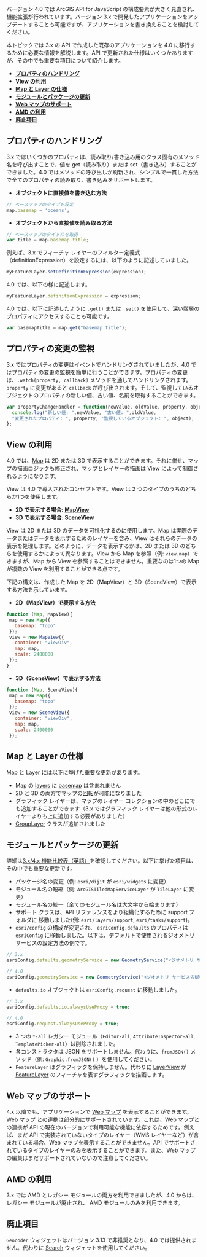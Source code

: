 バージョン 4.0 では ArcGIS API for JavaScript の構成要素が大きく見直され、機能拡張が行われています。バージョン 3.x で開発したアプリケーションをアップデートすることも可能ですが、アプリケーションを書き換えることを検討してください。

本トピックでは 3.x の API で作成した既存のアプリケーションを 4.0 に移行するために必要な情報を解説します。API で更新された仕様はいくつかありますが、その中でも重要な項目について紹介します。

* __[プロパティのハンドリング](#プロパティのハンドリング)__
* __[View の利用](#view-の利用)__
* __[Map と Layer の仕様](#map-と-layer-の仕様)__
* __[モジュールとパッケージの更新](#モジュールとパッケージの更新)__
* __[Web マップのサポート](#web-マップのサポート)__
* __[AMD の利用](#amd-の利用)__
* __[廃止項目](#廃止項目)__

## プロパティのハンドリング

3.x ではいくつかのプロパティは、読み取り/書き込み用のクラス固有のメソッド名を呼び出すことで、値を get（読み取り）または set（書き込み）することができました。4.0 ではメソッドの呼び出しが刷新され、シンプルで一貫した方法で全てのプロパティの読み取り、書き込みをサポートします。

* __オブジェクトに直接値を書き込む方法__

 ```javascript
// ベースマップのタイプを設定
map.basemap = 'oceans';
```
* __オブジェクトから直接値を読み取る方法__

 ```javascript
// ベースマップのタイトルを取得
var title = map.basemap.title;
```

例えば、3.x でフィーチャ レイヤーのフィルター定義式（definitionExpression）を設定するには、以下のように記述していました。

 ```javascript
myFeatureLayer.setDefinitionExpression(expression);
```
4.0 では、以下の様に記述します。

 ```javascript
myFeatureLayer.definitionExpression = expression;
```

4.0 では、以下に記述したように `.get()` または `.set()` を使用して、深い階層のプロパティにアクセスすることも可能です。

 ```javascript
var basemapTitle = map.get("basemap.title");
```

## プロパティの変更の監視

3.x ではプロパティの変更はイベントでハンドリングされていましたが、4.0 ではプロパティの変更の監視を簡単に行うことができます。プロパティの変更は、`.watch(property, callback)` メソッドを通してハンドリングされます。`property` に変更があると `callback` が呼び出されます。そして、監視しているオブジェクトのプロパティの新しい値、古い値、名前を取得することができます。
```javascript
var propertyChangeHandler = function(newValue, oldValue, property, object){
  console.log("新しい値: ",newValue, "古い値: ",oldValue,
  "変更されたプロパティ: ", property, "監視しているオブジェクト: ", object);
};
```

## View の利用

4.0 では、[Map](https://developers.arcgis.com/javascript/latest/api-reference/esri-Map.html) は 2D または 3D で表示することができます。それに併せ、マップの描画ロジックも修正され、マップとレイヤーの描画は [View](https://developers.arcgis.com/javascript/latest/api-reference/esri-views-View.html) によって制御されるようになります。

View は 4.0 で導入されたコンセプトです。View は 2 つのタイプのうちのどちらか1つを使用します。

* __2D で表示する場合: [MapView](https://developers.arcgis.com/javascript/latest/api-reference/esri-views-MapView.html)__
* __3D で表示する場合: [SceneView](https://developers.arcgis.com/javascript/latest/api-reference/esri-views-SceneView.html)__

View は 2D または 3D のデータを可視化するのに使用します。Map は実際のデータまたはデータを表示するためのレイヤーを含み、View はそれらのデータの表示を処理します。どのように、データを表示するかは、2D または 3D のどちらを使用するかによって異なります。View から Map を参照（例: `view.map`）できますが、Map から View を参照することはできません。重要なのは1つの Map が複数の View を利用することができる点です。

下記の構文は、作成した Map を 2D（MapView）と 3D（SceneView）で表示する方法を示しています。

* __2D（MapView）で表示する方法__

 ```javascript
function (Map, MapView){
  map = new Map({
    basemap: "topo"
  });
  view = new MapView({
    container: "viewDiv",
    map: map,
    scale: 2400000
  });
}
```

* __3D（SceneView）で表示する方法__

 ```javascript
function (Map, SceneView){
  map = new Map({
    basemap: "topo"
  });
  view = new SceneView({
    container: "viewDiv",
    map: map,
    scale: 2400000
  });
```

## Map と Layer の仕様
[Map](https://developers.arcgis.com/javascript/latest/api-reference/esri-Map.html) と [Layer](https://developers.arcgis.com/javascript/latest/api-reference/esri-layers-Layer.html) には以下に挙げた重要な更新があります。
* Map の [layers](https://developers.arcgis.com/javascript/latest/api-reference/esri-Map.html#layers) に [basemap](https://developers.arcgis.com/javascript/latest/api-reference/esri-Map.html#basemap) は含まれません
* 2D と 3D の両方でマップの[回転](https://developers.arcgis.com/javascript/latest/api-reference/esri-views-MapView.html#rotation)が可能になりました
* グラフィック レイヤーは、マップのレイヤー コレクションの中のどこにでも追加することができます（3.x ではグラフィック レイヤーは他の形式のレイヤーよりも上に追加する必要がありました）
* [GroupLayer](https://developers.arcgis.com/javascript/latest/api-reference/esri-layers-GroupLayer.html) クラスが追加されました

## モジュールとパッケージの更新
詳細は[3.x/4.x 機能比較表（英語）](https://developers.arcgis.com/javascript/latest/guide/functionality-matrix/index.html)を確認してください。以下に挙げた項目は、その中でも重要な更新です。

* パッケージ名の変更（例: `esri/dijit` が `esri/widgets` に変更）
* モジュール名の短縮（例: `ArcGISTiledMapServiceLayer` が `TileLayer` に変更）
* モジュール名の統一（全てのモジュール名は大文字から始まります）
* サポート クラスは、API リファレンスをより組織化するために support フォルダに
移動しました(例: `esri/layers/support`, `esri/tasks/support`)。
* `esri/config` の構成が変更され、 `esriConfig.defaults` のプロパティは `esriConfig` に移動しました。以下は、デフォルトで使用されるジオメトリ サービスの設定方法の例です。

 ```javascript
// 3.x
esriConfig.defaults.geometryService = new GeometryService("<ジオメトリ サービスのURL>");
```

 ```javascript
// 4.0
esriConfig.geometryService = new GeometryService("<ジオメトリ サービスのURL>");
```

* `defaults.io` オブジェクトは `esriConfig.request` に移動しました。

 ```javascript
// 3.x
esriConfig.defaults.io.alwaysUseProxy = true;
```
 
 ```javascript
// 4.0
esriConfig.request.alwaysUseProxy = true;
```

* 3 つの `*-all` レガシー モジュール（`Editor-all`, `AttributeInspector-all`, `TemplatePicker-all`）は削除されました。
* 各コンストラクタは JSON をサポートしません。代わりに、`fromJSON()` メソッド（例: `Graphic.fromJSON()` ）を使用してください。
* `FeatureLayer` はグラフィックを保持しません。代わりに [LayerView](https://developers.arcgis.com/javascript/latest/api-reference/esri-views-layers-LayerView.html) が [FeatureLayer](https://developers.arcgis.com/javascript/latest/api-reference/esri-layers-FeatureLayer.html) のフィーチャを表すグラフィックを描画します。

## Web マップのサポート
4.x 以降でも、アプリケーションで [Web マップ](https://developers.arcgis.com/javascript/latest/api-reference/esri-WebMap.html) を表示することができます。Web マップ との連携は部分的にサポートされています。これは、Web マップとの連携が API の現在のバージョンで利用可能な機能に依存するためです。例えば、まだ API で実装されていないタイプのレイヤー（WMS レイヤーなど）が含まれている場合、Web マップを表示することができません。API でサポートされているタイプのレイヤーのみを表示することができます。また、Web マップの編集はまだサポートされていないので注意してください。

## AMD の利用
3.x では AMD とレガシー モジュールの両方を利用できましたが、4.0 からは、レガシー モジュールが廃止され、 AMD モジュールのみを利用できます。

## 廃止項目
`Geocoder` ウィジェットはバージョン 3.13 で非推奨となり、4.0 では提供されません。代わりに [Search](https://developers.arcgis.com/javascript/latest/api-reference/esri-widgets-Search.html) ウィジェットを使用してください。
